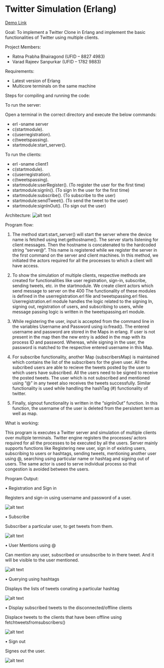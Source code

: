 # Twitter Simulation (Erlang)

[Demo Link](https://www.youtube.com/watch?v=9AbRnDgBzoM)

Goal:
To implement a Twitter Clone in Erlang and implement the basic functionalities of Twitter
using multiple clients.

Project Members:
- Ratna Prabha Bhairagond (UFID – 8827 4983)
- Varad Rajeev Sanpurkar (UFID – 1782 9883)

Requirements:
- Latest version of Erlang
- Multicore terminals on the same machine

Steps for compiling and running the code:

To run the server:

Open a terminal in the correct directory and execute the below commands:

- erl -sname server
- c(startmodule).
- c(userregistration).
- c(tweetspassing).
- startmodule:start_server().

To run the clients:
- erl -sname client1
- c(startmodule).
- c(userregistration).
- c(tweetspassing).
- startmodule:userRegister(). (To register the user for the first time)
- startmodule:signIn(). (To sign In the user for the first time)
- startmodule:subscribe(). (To subscribe to the user)
- startmodule:sendTweet(). (To send the tweet to the user)
- startmodule:signInOut(). (To sign out the user)

Architecture:
![alt text](https://github.com/RatnaPB/Twitter-Simulation-in-Erlang/blob/main/images/Architecture.png?raw=true)

Program flow:

1. The method start:start_server() will start the server where the device name is
fetched using inet:gethostname(). The server starts listening for
client messages. Then the hostname is concatenated to the hardcoded string
“server@”. This name is registered while we register the server in the first
command on the server and client machines. In this method, we initiated the
actors required for all the processes to which a client will have access.

2. To show the simulation of multiple clients, respective methods are created for
functionalities like user registration, sign-in, subscribe, sending tweets, etc. in the
startmodule. We create client actors which send message to server on the 400
The functionality of these modules is defined in the userregistration.erl file and
tweetspassing.erl files. Userregistration.erl module handles the logic related to
the signing In, signing out, registration of users, and subscribing to users, while
message passing logic is written in the tweetspassing.erl module.

3. While registering the user, input is accepted from the command line in the
variables Username and Password using io:fread(). The entered username and
password are stored in the Maps in erlang. If user is not present in the map then
the new entry is added in the map with its process ID and password. Whereas,
while signing in the user, the password is matched to the respective entered
username in this Map.

4. For subscribe functionality, another Map (subscribersMap) is maintained which
contains the list of the subscribers for the given user. All the subcribed users are
able to recieve the tweets posted by the user to which users have subscribed. All
the users need to be signed to receive the posted tweets. The user which is not
subscribed and mentioned using “@” in any tweet also receives the tweets
successfully. Similar functionality is used while handling the hashTag (#)
functionality of twitter.

5. Finally, signout functionality is written in the “signInOut” function. In this function,
the username of the user is deleted from the persistent term as well as map.

What is working:

This program is executes a Twitter server and simulation of multiple clients over multiple
terminals. Twitter engine registers the processes/ actors required for all the processes
to be executed by all the users. Server mainly supports functions like Registering new
user, sign in of existing users, subscribing to users or hashtags, sending tweets,
mentioning another user using @, searching using particular name or hashtag
and signing out of users. The same actor is used to serve individual process so that
congestion is avoided between the users.


Program Output:


• Registration and Sign in

Registers and sign-in using username and password of a user.

![alt text](https://github.com/RatnaPB/Twitter-Simulation-in-Erlang/blob/main/images/Registration%20and%20Sign%20in.png?raw=true)


• Subscribe

Subscriber a particular user, to get tweets from them.

![alt text](https://github.com/RatnaPB/Twitter-Simulation-in-Erlang/blob/main/images/Registration%20and%20Sign%20in.png?raw=true)


• User Mentions using @

Can mention any user, subscribed or unsubscribe to in there tweet. And it will be visible to the user mentioned.

![alt text](https://github.com/RatnaPB/Twitter-Simulation-in-Erlang/blob/main/images/Subscribe.png?raw=true)


• Querying using hashtags

Displays the lists of tweets conating a particular hashtag

![alt text](https://github.com/RatnaPB/Twitter-Simulation-in-Erlang/blob/main/images/Query%20hashtag.png?raw=true)


• Display subscribed tweets to the disconnected/offline clients

Displace tweets to the clients that have been offline using fetchtweetsfromsubscribers()

![alt text](https://github.com/RatnaPB/Twitter-Simulation-in-Erlang/blob/main/images/Offline%20Clients.png?raw=true)


• Sign out

Signes out the user.

![alt text](https://github.com/RatnaPB/Twitter-Simulation-in-Erlang/blob/main/images/Sign%20out.png?raw=true)
